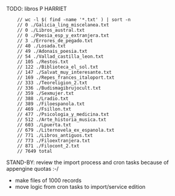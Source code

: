 TODO: libros P HARRIET

        // wc -l $( find -name '*.txt' ) | sort -n
        // 0 ./Galicia_ling_miscelanea.txt
        // 0 ./Libros_austral.txt
        // 0 ./Poesia_esp_y_extranjera.txt
        // 3 ./Errores_de_pegado.txt
        // 40 ./Losada.txt
        // 49 ./Adonais_poesia.txt
        // 54 ./Vallad_castilla_leon.txt
        // 105 ./Restos.txt
        // 122 ./Biblioteca_el_sol.txt
        // 147 ./Salvat_muy_interesante.txt
        // 169 ./Repes_frances_italoport.txt
        // 333 ./Teoreligion_2.txt
        // 336 ./Budismagibrujocult.txt
        // 359 ./Sexmujer.txt
        // 388 ./Lradio.txt
        // 389 ./Filoespanola.txt
        // 469 ./Fsillon.txt
        // 477 ./Psicologia_y_medicina.txt
        // 512 ./Arte_historia_musica.txt
        // 603 ./Lpuerta.txt
        // 679 ./Liternovela_ex_espanola.txt
        // 771 ./Libros_antiguos.txt
        // 773 ./Filoextranjera.txt
        // 871 ./Filocont_2.txt
        // 7649 total


STAND-BY: review the import process and cron tasks because of appengine quotas :-/
* make files of 1000 records
* move logic from cron tasks to import/service edition

